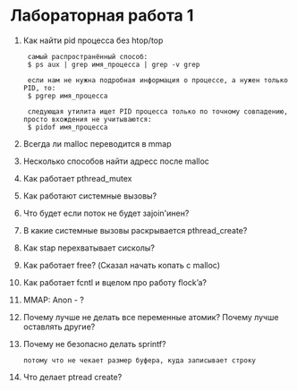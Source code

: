 # Лабораторная работа 1
1. Как найти pid процесса без htop/top
        
        самый распространённый способ:  
        $ ps aux | grep имя_процесса | grep -v grep

        если нам не нужна подробная информация о процессе, а нужен только PID, то:
        $ pgrep имя_процесса
        
        следующая утилита ищет PID процесса только по точному совпадению, просто вхождения не учитываются:
        $ pidof имя_процесса

2. Всегда ли malloc переводится в mmap
3. Несколько способов найти адресс после malloc
4. Как работает pthread_mutex
5. Как работают системные вызовы?
6. Что будет если поток не будет заjoin'инен?
7. В какие системные вызовы раскрывается pthread_create?
8. Как stap перехватывает сисколы? 
9. Как работает free? (Сказал начать копать с malloc)
10. Как работает fcntl и вцелом про работу flock’a?
11. MMAP: Anon - ?
12. Почему лучше не делать все переменные атомик? Почему лучше оставлять другие?
13. Почему не безопасно делать sprintf? 

        потому что не чекает размер буфера, куда записывает строку

14. Что делает ptread create?

